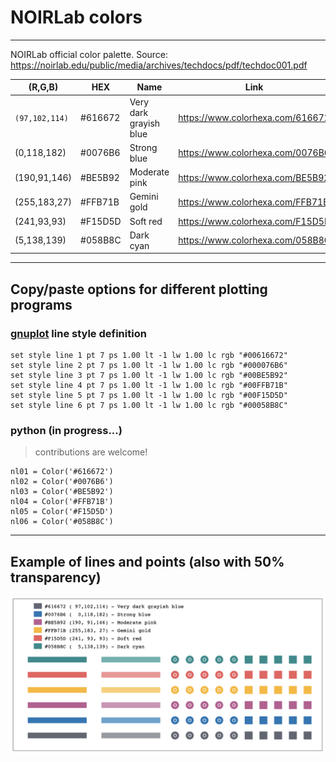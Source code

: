 # NOIRLab colors
---
NOIRLab official color palette. Source: https://noirlab.edu/public/media/archives/techdocs/pdf/techdoc001.pdf

(R,G,B) | HEX | Name | Link
--------|-----|------|-----
``(97,102,114)``|\#616672|Very dark grayish blue|https://www.colorhexa.com/616672
(0,118,182)|\#0076B6|Strong blue|https://www.colorhexa.com/0076B6
(190,91,146)|\#BE5B92|Moderate pink|https://www.colorhexa.com/BE5B92
(255,183,27)|\#FFB71B|Gemini gold|https://www.colorhexa.com/FFB71B
(241,93,93)|\#F15D5D|Soft red|https://www.colorhexa.com/F15D5D
(5,138,139)|\#058B8C|Dark cyan|https://www.colorhexa.com/058B8C

---
## Copy/paste options for different plotting programs

### [gnuplot](http://gnuplot.info/) line style definition

    set style line 1 pt 7 ps 1.00 lt -1 lw 1.00 lc rgb "#00616672"
    set style line 2 pt 7 ps 1.00 lt -1 lw 1.00 lc rgb "#000076B6"
    set style line 3 pt 7 ps 1.00 lt -1 lw 1.00 lc rgb "#00BE5B92"
    set style line 4 pt 7 ps 1.00 lt -1 lw 1.00 lc rgb "#00FFB71B"
    set style line 5 pt 7 ps 1.00 lt -1 lw 1.00 lc rgb "#00F15D5D"
    set style line 6 pt 7 ps 1.00 lt -1 lw 1.00 lc rgb "#00058B8C"

### python (in progress...)

> contributions are welcome!

    nl01 = Color('#616672')
    nl02 = Color('#0076B6')
    nl03 = Color('#BE5B92')
    nl04 = Color('#FFB71B')
    nl05 = Color('#F15D5D')
    nl06 = Color('#058B8C')

---
## Example of lines and points (also with 50% transparency)

![example](https://raw.githubusercontent.com/vmplacco/noirlab_colors/main/noirlab_colors.png)

